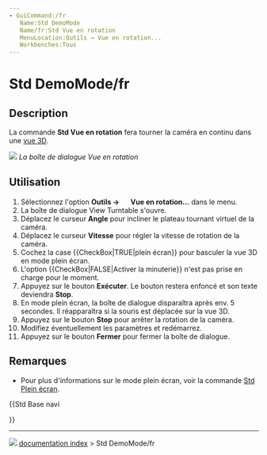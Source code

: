 ```yaml
---
- GuiCommand:/fr
   Name:Std DemoMode
   Name/fr:Std Vue en rotation
   MenuLocation:Outils → Vue en rotation...
   Workbenches:Tous
---
```


# Std DemoMode/fr

## Description

La commande **Std Vue en rotation** fera tourner la caméra en continu dans une [vue 3D](3D_view/fr.md).

![](images/Std_DemoMode_dialog.png ) 
*La boîte de dialogue Vue en rotation*

## Utilisation

1.  Sélectionnez l\'option **Outils → <img src="images/Std_DemoMode.svg" width=16px> Vue en rotation...** dans le menu.
2.  La boîte de dialogue View Turntable s\'ouvre.
3.  Déplacez le curseur **Angle** pour incliner le plateau tournant virtuel de la caméra.
4.  Déplacez le curseur **Vitesse** pour régler la vitesse de rotation de la caméra.
5.  Cochez la case {{CheckBox|TRUE|plein écran}} pour basculer la vue 3D en mode plein écran.
6.  L\'option {{CheckBox|FALSE|Activer la minuterie}} n\'est pas prise en charge pour le moment.
7.  Appuyez sur le bouton **Exécuter**. Le bouton restera enfoncé et son texte deviendra **Stop**.
8.  En mode plein écran, la boîte de dialogue disparaîtra après env. 5 secondes. Il réapparaîtra si la souris est déplacée sur la vue 3D.
9.  Appuyez sur le bouton **Stop** pour arrêter la rotation de la caméra.
10. Modifiez éventuellement les paramètres et redémarrez.
11. Appuyez sur le bouton **Fermer** pour fermer la boîte de dialogue.

## Remarques

-   Pour plus d\'informations sur le mode plein écran, voir la commande [Std Plein écran](Std_ViewFullscreen/fr.md).





{{Std Base navi

}}



---
![](images/Right_arrow.png) [documentation index](../README.md) > Std DemoMode/fr

